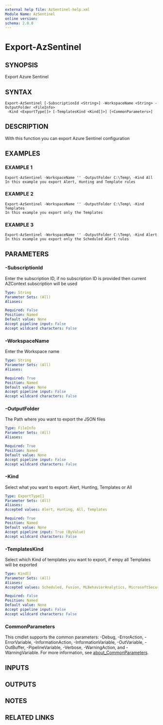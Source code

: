 ```yaml
---
external help file: AzSentinel-help.xml
Module Name: AzSentinel
online version:
schema: 2.0.0
---
```


# Export-AzSentinel

## SYNOPSIS
Export Azure Sentinel

## SYNTAX

```
Export-AzSentinel [-SubscriptionId <String>] -WorkspaceName <String> -OutputFolder <FileInfo>
 -Kind <ExportType[]> [-TemplatesKind <Kind[]>] [<CommonParameters>]
```

## DESCRIPTION
With this function you can export Azure Sentinel configuration

## EXAMPLES

### EXAMPLE 1
```
Export-AzSentinel -WorkspaceName '' -OutputFolder C:\Temp\ -Kind All
In this example you export Alert, Hunting and Template rules
```

### EXAMPLE 2
```
Export-AzSentinel -WorkspaceName '' -OutputFolder C:\Temp\ -Kind Templates
In this example you export only the Templates
```

### EXAMPLE 3
```
Export-AzSentinel -WorkspaceName '' -OutputFolder C:\Temp\ -Kind Alert
In this example you export only the Scheduled Alert rules
```

## PARAMETERS

### -SubscriptionId
Enter the subscription ID, if no subscription ID is provided then current AZContext subscription will be used

```yaml
Type: String
Parameter Sets: (All)
Aliases:

Required: False
Position: Named
Default value: None
Accept pipeline input: False
Accept wildcard characters: False
```

### -WorkspaceName
Enter the Workspace name

```yaml
Type: String
Parameter Sets: (All)
Aliases:

Required: True
Position: Named
Default value: None
Accept pipeline input: False
Accept wildcard characters: False
```

### -OutputFolder
The Path where you want to export the JSON files

```yaml
Type: FileInfo
Parameter Sets: (All)
Aliases:

Required: True
Position: Named
Default value: None
Accept pipeline input: False
Accept wildcard characters: False
```

### -Kind
Select what you want to export: Alert, Hunting, Templates or All

```yaml
Type: ExportType[]
Parameter Sets: (All)
Aliases:
Accepted values: Alert, Hunting, All, Templates

Required: True
Position: Named
Default value: None
Accept pipeline input: True (ByValue)
Accept wildcard characters: False
```

### -TemplatesKind
Select which Kind of templates you want to export, if empy all Templates will be exported

```yaml
Type: Kind[]
Parameter Sets: (All)
Aliases:
Accepted values: Scheduled, Fusion, MLBehaviorAnalytics, MicrosoftSecurityIncidentCreation

Required: False
Position: Named
Default value: None
Accept pipeline input: False
Accept wildcard characters: False
```

### CommonParameters
This cmdlet supports the common parameters: -Debug, -ErrorAction, -ErrorVariable, -InformationAction, -InformationVariable, -OutVariable, -OutBuffer, -PipelineVariable, -Verbose, -WarningAction, and -WarningVariable. For more information, see [about_CommonParameters](http://go.microsoft.com/fwlink/?LinkID=113216).

## INPUTS

## OUTPUTS

## NOTES

## RELATED LINKS
